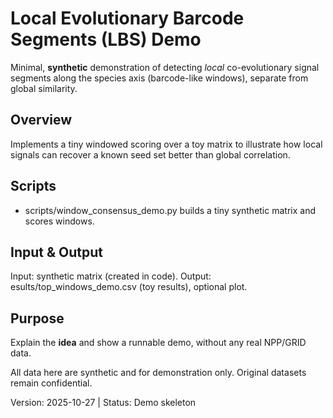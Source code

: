 ﻿# Local Evolutionary Barcode Segments (LBS)  Demo

Minimal, **synthetic** demonstration of detecting *local* co-evolutionary signal segments
along the species axis (barcode-like windows), separate from global similarity.

## Overview
Implements a tiny windowed scoring over a toy matrix to illustrate how local signals
can recover a known seed set better than global correlation.

## Scripts
- scripts/window_consensus_demo.py  builds a tiny synthetic matrix and scores windows.

## Input & Output
Input: synthetic matrix (created in code).
Output: esults/top_windows_demo.csv (toy results), optional plot.

## Purpose
Explain the **idea** and show a runnable demo, without any real NPP/GRID data.

 All data here are synthetic and for demonstration only. Original datasets remain confidential.

Version: 2025-10-27 | Status: Demo skeleton
